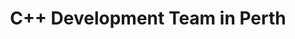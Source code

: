 ---
title: C++ Development Team in Perth
permalink: /landings/locations/perth/developer/c--
technology: C++
location: Perth
---